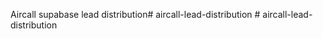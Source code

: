 Aircall supabase lead distribution#   a i r c a l l - l e a d - d i s t r i b u t i o n  
 #   a i r c a l l - l e a d - d i s t r i b u t i o n  
 
